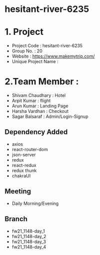 # hesitant-river-6235

# 1. Project

- Project Code : hesitant-river-6235
- Group No. : 20
- Website : https://www.makemytrip.com/
- Unique Project Name :

# 2.Team Member :

- Shivam Chaudhary : Hotel
- Arpit Kumar : flight
- Arun Kumar : Landing Page
- Harsha Vardhan : Checkout
- Sagar Balsaraf : Admin/Login-Signup

## Dependency Added

- axios
- react-router-dom
- json-server
- redux
- react-redux
- redux thunk
- chakraUI

## Meeting

- Daily Morning/Evening

## Branch

- fw21_1148-day_1
- fw21_1148-day_2
- fw21_1148-day_3
- fw21_1148-day_4

